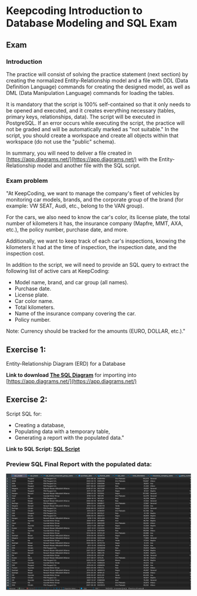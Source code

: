 # Keepcoding Introduction to Database Modeling and SQL Exam

## Exam
### Introduction
The practice will consist of solving the practice statement (next section) by creating the normalized Entity-Relationship model and a file with DDL (Data Definition Language) commands for creating the designed model, as well as DML (Data Manipulation Language) commands for loading the tables.

It is mandatory that the script is 100% self-contained so that it only needs to be opened and executed, and it creates everything necessary (tables, primary keys, relationships, data). The script will be executed in PostgreSQL. If an error occurs while executing the script, the practice will not be graded and will be automatically marked as "not suitable." In the script, you should create a workspace and create all objects within that workspace (do not use the "public" schema).

In summary, you will need to deliver a file created in [https://app.diagrams.net/](https://app.diagrams.net/) with the Entity-Relationship model and another file with the SQL script.

###  Exam problem
"At KeepCoding, we want to manage the company's fleet of vehicles by monitoring car models, brands, and the corporate group of the brand (for example: VW SEAT, Audi, etc., belong to the VAN group).

For the cars, we also need to know the car's color, its license plate, the total number of kilometers it has, the insurance company (Mapfre, MMT, AXA, etc.), the policy number, purchase date, and more.

Additionally, we want to keep track of each car's inspections, knowing the kilometers it had at the time of inspection, the inspection date, and the inspection cost.

In addition to the script, we will need to provide an SQL query to extract the following list of active cars at KeepCoding:

-   Model name, brand, and car group (all names).
-   Purchase date.
-   License plate.
-   Car color name.
-   Total kilometers.
-   Name of the insurance company covering the car.
-   Policy number.

Note: Currency should be tracked for the amounts (EURO, DOLLAR, etc.)."

## Exercise 1:  
Entity-Relationship Diagram (ERD) for a Database

**Link to download [The SQL Diagram](exam_db_diagram.drawio.xml)** for importing into [https://app.diagrams.net/](https://app.diagrams.net/)

## Exercise 2: 
Script SQL for:
-   Creating a database,
-   Populating data with a temporary table,
-   Generating a report with the populated data."

**Link to SQL Script: [SQL Script](exam_script.sql)**

### Preview SQL Final Report with the populated data:
![Final Report](images/final_report.png)